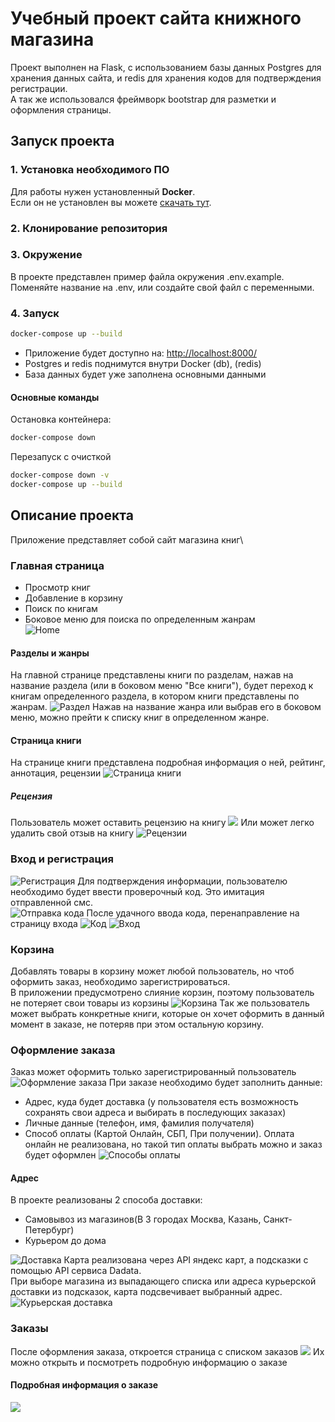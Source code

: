 # Учебный проект сайта книжного магазина
Проект выполнен на Flask, с использованием базы данных Postgres для хранения данных сайта, и redis 
для хранения кодов для подтверждения регистрации. \
А так же использовался фреймворк bootstrap для разметки и оформления страницы.

## Запуск проекта

### 1. Установка необходимого ПО
Для работы нужен установленный **Docker**. \
Если он не установлен вы можете [скачать тут](https://www.docker.com/get-started/).

### 2. Клонирование репозитория

### 3. Окружение
В проекте представлен пример файла окружения .env.example. Поменяйте название на .env, или создайте свой файл с переменными.

### 4. Запуск
```bash
docker-compose up --build
```
- Приложение будет доступно на: [http://localhost:8000/](http://localhost:8000/)
- Postgres и redis поднимутся внутри Docker (db), (redis)
- База данных будет уже заполнена основными данными

#### Основные команды
Остановка контейнера:
```bash
docker-compose down
```
Перезапуск с очисткой
```bash
docker-compose down -v
docker-compose up --build
```

## Описание проекта
Приложение представляет собой сайт магазина книг\
### Главная страница
- Просмотр книг
- Добавление в корзину
- Поиск по книгам
- Боковое меню для поиска по определенным жанрам \
 ![Home](img/main.png)

#### Разделы и жанры
На главной странице представлены книги по разделам, нажав на название раздела (или в боковом меню "Все книги"), будет 
переход к книгам определенного раздела, в котором книги представлены по жанрам. 
![Раздел](img/section.png)
Нажав на название жанра или выбрав его в боковом меню, можно прейти к списку книг в определенном жанре.
#### Страница книги
На странице книги представлена подробная информация о ней, рейтинг, аннотация, рецензии
![Страница книги](img/book.png)
##### Рецензия
Пользователь может оставить рецензию на книгу
![](img/rating.png)
Или может легко удалить свой отзыв на книгу
![Рецензии](img/review.png)


### Вход и регистрация

![Регистрация](img/redister.png)
Для подтверждения информации, пользователю необходимо будет ввести проверочный код. Это имитация отправленной смс. \
![Отправка кода](img/code_alert.png)
После удачного ввода кода, перенаправление на страницу входа
![Код](img/code.png)
![Вход](img/login.png)

### Корзина
Добавлять товары в корзину может любой пользователь, но чтоб оформить заказ, необходимо зарегистрироваться.\
В приложении предусмотрено слияние корзин, поэтому пользователь не потеряет свои товары из корзины
![Корзина](img/cart.png)
Так же пользователь может выбрать конкретные книги, которые он хочет оформить в данный момент в заказе, не потеряв при этом остальную корзину.

### Оформление заказа
Заказ может оформить только зарегистрированный пользователь
![Оформление заказа](img/order.png)
При заказе необходимо будет заполнить данные:
- Адрес, куда будет доставка (у пользователя есть возможность сохранять свои адреса и выбирать в последующих заказах)
- Личные данные (телефон, имя, фамилия получателя)
- Способ оплаты (Картой Онлайн, СБП, При получении). Оплата онлайн не реализована, но такой тип оплаты выбрать можно и заказ будет оформлен
![Способы оплаты](img/pay.png)

#### Адрес
В проекте реализованы 2 способа доставки:
- Самовывоз из магазинов(В 3 городах Москва, Казань, Санкт-Петербург)
- Курьером до дома

![Доставка](img/map.png)
Карта реализована через API яндекс карт, а подсказки с помощью API сервиса Dadata. \
При выборе магазина из выпадающего списка или адреса курьерской доставки из подсказок, карта подсвечивает выбранный адрес.
![Курьерская доставка](img/courier.png)

### Заказы
После оформления заказа, откроется страница с списком заказов
![](img/order_list.png)
Их можно открыть и посмотреть подробную информацию о заказе
#### Подробная информация о заказе
![](img/order_info.png)
